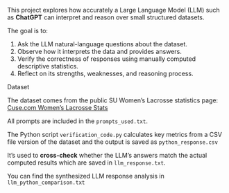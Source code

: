
This project explores how accurately a Large Language Model (LLM) such as **ChatGPT** can interpret and reason over small structured datasets.

The goal is to:

1. Ask the LLM natural-language questions about the dataset.
2. Observe how it interprets the data and provides answers.
3. Verify the correctness of responses using manually computed descriptive statistics.
4. Reflect on its strengths, weaknesses, and reasoning process.

Dataset

The dataset comes from the public SU Women’s Lacrosse statistics page:  
[Cuse.com Women’s Lacrosse Stats](https://cuse.com/sports/2013/1/16/WLAX_0116134638)

All prompts are included in the `prompts_used.txt`.

The Python script `verification_code.py` calculates key metrics from a CSV file version of the dataset and the output is saved as `python_response.csv`

It’s used to **cross-check** whether the LLM’s answers match the actual computed results which are saved in `llm_response.txt`.

You can find the synthesized LLM response analysis in `llm_python_comparison.txt`
